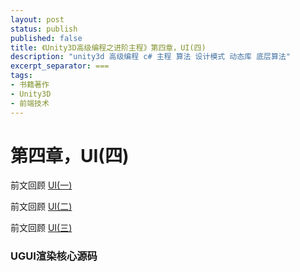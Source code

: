 ```yaml
---
layout: post
status: publish
published: false
title: 《Unity3D高级编程之进阶主程》第四章，UI(四)
description: "unity3d 高级编程 c# 主程 算法 设计模式 动态库 底层算法"
excerpt_separator: ===
tags:
- 书籍著作
- Unity3D
- 前端技术
---
```


# 第四章，UI(四)

前文回顾 [UI(一)]()

前文回顾 [UI(二)]()

前文回顾 [UI(三)]()


### UGUI渲染核心源码

